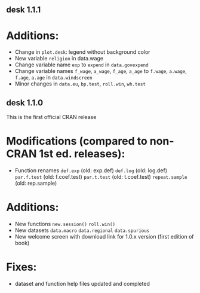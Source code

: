 ## desk 1.1.1

# Additions:
-   Change in `plot.desk`: legend without background color
-   New variable `religion` in data.wage
-   Change variable name `exp` to `expend` in `data.govexpend`
-   Change variable names `f_wage`, `a_wage`, `f_age`, `a_age` to 
    `f.wage`, `a.wage`, `f.age`, `a.age` in `data.windscreen`
-   Minor changes in `data.eu`, `bp.test`, `roll.win`, `wh.test`


## desk 1.1.0

This is the first official CRAN release

# Modifications (compared to non-CRAN 1st ed. releases):
- Function renames
    `def.exp` (old: exp.def)
    `def.log` (old: log.def)
    `par.f.test` (old: f.coef.test)
    `par.t.test` (old: t.coef.test)
    `repeat.sample` (old: rep.sample)

# Additions:
-   New functions
    `new.session()` 
    `roll.win()`
-   New datasets
    `data.macro` 
    `data.regional` 
    `data.spurious`
-   New welcome screen with download link for 1.0.x version (first edition of book)

# Fixes:
-   dataset and function help files updated and completed
